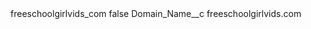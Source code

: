 <?xml version="1.0" encoding="UTF-8"?>
<CustomMetadata xmlns="http://soap.sforce.com/2006/04/metadata" xmlns:xsi="http://www.w3.org/2001/XMLSchema-instance" xmlns:xsd="http://www.w3.org/2001/XMLSchema">
    <label>freeschoolgirlvids_com</label>
    <protected>false</protected>
    <values>
        <field>Domain_Name__c</field>
        <value xsi:type="xsd:string">freeschoolgirlvids.com</value>
    </values>
</CustomMetadata>
